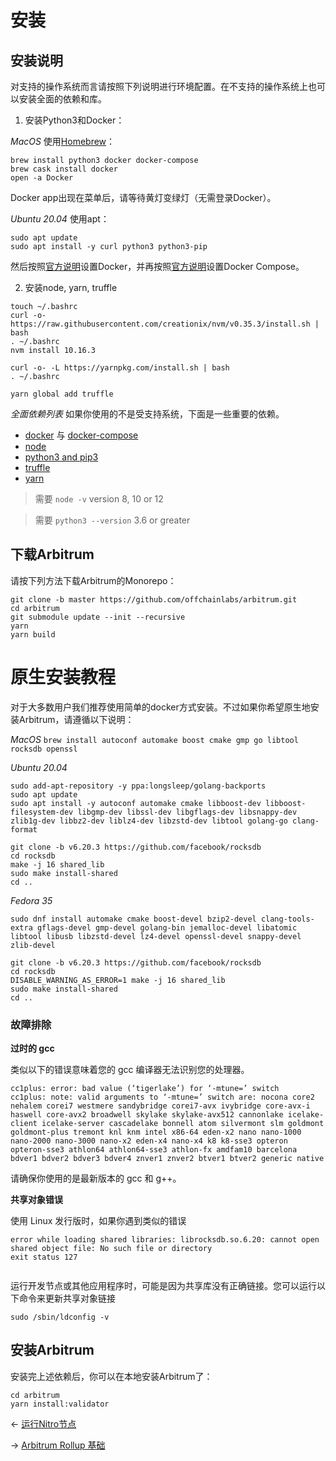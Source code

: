 # 安装


## 安装说明
对支持的操作系统而言请按照下列说明进行环境配置。在不支持的操作系统上也可以安装全面的依赖和库。

1. 安装Python3和Docker：

*MacOS*
使用[Homebrew](https://brew.sh/)：

```
brew install python3 docker docker-compose
brew cask install docker
open -a Docker
```

Docker app出现在菜单后，请等待黄灯变绿灯（无需登录Docker）。

*Ubuntu 20.04* 
使用apt：
```
sudo apt update
sudo apt install -y curl python3 python3-pip
```

然后按照[官方说明](https://docs.docker.com/engine/install/ubuntu/)设置Docker，并再按照[官方说明](https://docs.docker.com/compose/install/)设置Docker Compose。

2. 安装node, yarn, truffle
```
touch ~/.bashrc
curl -o- https://raw.githubusercontent.com/creationix/nvm/v0.35.3/install.sh | bash
. ~/.bashrc
nvm install 10.16.3

curl -o- -L https://yarnpkg.com/install.sh | bash
. ~/.bashrc

yarn global add truffle
```


*全面依赖列表*
如果你使用的不是受支持系统，下面是一些重要的依赖。
*  [docker](https://github.com/docker/docker-ce/releases)  与  [docker-compose](https://github.com/docker/compose/releases) 
*  [node](https://nodejs.org/en/) 
*  [python3 and pip3](https://www.python.org/downloads/) 
*  [truffle](https://truffleframework.com/docs/truffle/getting-started/installation) 
*  [yarn](https://yarnpkg.com/en/) 

> 需要 `node -v` version 8, 10 or 12  

> 需要 `python3 --version` 3.6 or greater  

## 下载Arbitrum
请按下列方法下载Arbitrum的Monorepo：
```
git clone -b master https://github.com/offchainlabs/arbitrum.git
cd arbitrum
git submodule update --init --recursive
yarn
yarn build
```

# 原生安装教程
对于大多数用户我们推荐使用简单的docker方式安装。不过如果你希望原生地安装Arbitrum，请遵循以下说明：

*MacOS*
`brew install autoconf automake boost cmake gmp go libtool rocksdb openssl`

*Ubuntu 20.04*
```
sudo add-apt-repository -y ppa:longsleep/golang-backports
sudo apt update
sudo apt install -y autoconf automake cmake libboost-dev libboost-filesystem-dev libgmp-dev libssl-dev libgflags-dev libsnappy-dev zlib1g-dev libbz2-dev liblz4-dev libzstd-dev libtool golang-go clang-format

git clone -b v6.20.3 https://github.com/facebook/rocksdb
cd rocksdb
make -j 16 shared_lib
sudo make install-shared
cd ..
```

*Fedora 35*

```
sudo dnf install automake cmake boost-devel bzip2-devel clang-tools-extra gflags-devel gmp-devel golang-bin jemalloc-devel libatomic libtool libusb libzstd-devel lz4-devel openssl-devel snappy-devel zlib-devel

git clone -b v6.20.3 https://github.com/facebook/rocksdb
cd rocksdb
DISABLE_WARNING_AS_ERROR=1 make -j 16 shared_lib
sudo make install-shared
cd ..

```

### 故障排除

**过时的 gcc** 

类似以下的错误意味着您的 gcc 编译器无法识别您的处理器。

```
cc1plus: error: bad value (‘tigerlake’) for ‘-mtune=’ switch
cc1plus: note: valid arguments to ‘-mtune=’ switch are: nocona core2 nehalem corei7 westmere sandybridge corei7-avx ivybridge core-avx-i haswell core-avx2 broadwell skylake skylake-avx512 cannonlake icelake-client icelake-server cascadelake bonnell atom silvermont slm goldmont goldmont-plus tremont knl knm intel x86-64 eden-x2 nano nano-1000 nano-2000 nano-3000 nano-x2 eden-x4 nano-x4 k8 k8-sse3 opteron opteron-sse3 athlon64 athlon64-sse3 athlon-fx amdfam10 barcelona bdver1 bdver2 bdver3 bdver4 znver1 znver2 btver1 btver2 generic native

```
请确保你使用的是最新版本的 gcc 和 g++。

**共享对象错误**

使用 Linux 发行版时，如果你遇到类似的错误

```
error while loading shared libraries: librocksdb.so.6.20: cannot open shared object file: No such file or directory
exit status 127
 
```
运行开发节点或其他应用程序时，可能是因为共享库没有正确链接。您可以运行以下命令来更新共享对象链接

``` 
sudo /sbin/ldconfig -v
```


## 安装Arbitrum
安装完上述依赖后，你可以在本地安装Arbitrum了：
```
cd arbitrum
yarn install:validator
```


 ← [运行Nitro节点](./运行Nitro节点.md)
 
 → [Arbitrum Rollup 基础](./ArbitrumRollup基础.md)

